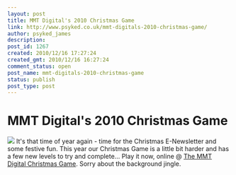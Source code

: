 ```yaml
---
layout: post
title: MMT Digital's 2010 Christmas Game
link: http://www.psyked.co.uk/mmt-digitals-2010-christmas-game/
author: psyked_james
description: 
post_id: 1267
created: 2010/12/16 17:27:24
created_gmt: 2010/12/16 16:27:24
comment_status: open
post_name: mmt-digitals-2010-christmas-game
status: publish
post_type: post
---
```


# MMT Digital's 2010 Christmas Game

![](http://uploads.psyked.co.uk/2010/12/buildingbridges.png) It's that time of year again - time for the Christmas E-Newsletter and some festive fun. This year our Christmas Game is a little bit harder and has a few new levels to try and complete... Play it now, online @ [The MMT Digital Christmas Game](http://www.mmtdigital.co.uk/Flash/ChristmasGame2010/index.html). Sorry about the background jingle.
